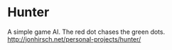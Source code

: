 # Hunter
A simple game AI. The red dot chases the green dots.
http://jonhirsch.net/personal-projects/hunter/
